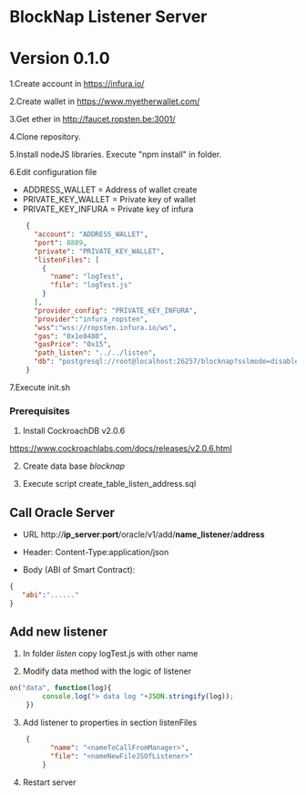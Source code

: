 # BlockNap Listener Server
# Version 0.1.0

 1.Create account in https://infura.io/
    
 2.Create wallet in https://www.myetherwallet.com/
    
 3.Get ether in http://faucet.ropsten.be:3001/
    
 4.Clone repository.
    
 5.Install nodeJS libraries. Execute "npm install" in folder.
    
 6.Edit configuration file

 - ADDRESS_WALLET = Address of wallet create
 - PRIVATE_KEY_WALLET = Private key of wallet
 - PRIVATE_KEY_INFURA = Private key of infura

```json
	{
	  "account": "ADDRESS_WALLET",
	  "port": 8889,
	  "private": "PRIVATE_KEY_WALLET",
	  "listenFiles": [
		{
		  "name": "logTest",
		  "file": "logTest.js"
		}
	  ],
	  "provider_config": "PRIVATE_KEY_INFURA",
	  "provider":"infura_ropsten",
	  "wss":"wss://ropsten.infura.io/ws",
	  "gas": "0x1e8480",
	  "gasPrice": "0x15",
	  "path_listen": "../../listen",
	  "db": "postgresql://root@localhost:26257/blocknap?sslmode=disable"
	}
```

7.Execute init.sh

### Prerequisites

 1. Install CockroachDB v2.0.6 
 
 https://www.cockroachlabs.com/docs/releases/v2.0.6.html

 2. Create data base *blocknap*
   
 3. Execute script create_table_listen_address.sql

## Call Oracle Server


- URL http://**ip_server**:**port**/oracle/v1/add/**name_listener**/**address**
  
- Header: Content-Type:application/json

- Body (ABI of Smart Contract):

```json
{
   "abi":"......"
}
```

## Add new listener

1. In folder *listen* copy logTest.js with other name

2. Modify data method  with the logic of listener

```javascript
on("data", function(log){
        console.log("> data log "+JSON.stringify(log));
    })
```

3. Add listener to properties in section listenFiles

```json
	{
		  "name": "<nameToCallFromManager>",
		  "file": "<nameNewFileJSOfListener>"
		}
```

4. Restart server
